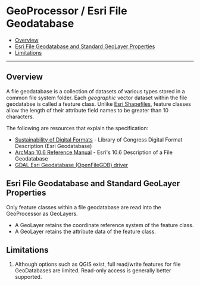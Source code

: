 # GeoProcessor / Esri File Geodatabase

* [Overview](#overview)
* [Esri File Geodatabase and Standard GeoLayer Properties](#esri-file-geodatabase-and-standard-geolayer-properties)
* [Limitations](#limitations)

----------------

## Overview ##

A file geodatabase is a collection of datasets of various types stored in a common file system folder.
Each *geographic* vector dataset within the file geodatabse is called a feature class.
Unlike [Esri Shapefiles](../EsriShapefile/EsriShapefile.md),
feature classes allow the length of their attribute field names to be greater than 10 characters.

The following are resources that explain the specification:

* [Sustainability of Digital Formats](https://www.loc.gov/preservation/digital/formats/fdd/fdd000294.shtml) - Library of Congress Digital Format Description (Esri Geodatabase)
* [ArcMap 10.6 Reference Manual](http://desktop.arcgis.com/en/arcmap/latest/manage-data/administer-file-gdbs/file-geodatabases.htm) - Esri's 10.6 Description of a File Geodatabase
* [GDAL Esri Geodatabase (OpenFileGDB) driver](https://gdal.org/drivers/vector/openfilegdb.html#vector-openfilegdb)

## Esri File Geodatabase and Standard GeoLayer Properties ##

Only feature classes within a file geodatabase are read into the GeoProcessor as GeoLayers. 

* A GeoLayer retains the coordinate reference system of the feature class. 
* A GeoLayer retains the attribute data of the feature class.

## Limitations ##

1. Although options such as QGIS exist, full read/write features for file GeoDatabases are limited.
Read-only access is generally better supported.
